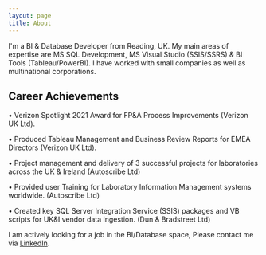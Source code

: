 ```yaml
---
layout: page
title: About
---
```

I'm a BI & Database Developer from Reading, UK. My main areas of expertise are MS SQL Development, MS Visual Studio (SSIS/SSRS) & BI Tools (Tableau/PowerBI). I have worked with small companies as well as multinational corporations.

## Career Achievements
•	Verizon Spotlight 2021 Award for FP&A Process Improvements (Verizon UK Ltd).

•	Produced Tableau Management and Business Review Reports for EMEA Directors (Verizon UK Ltd).

•	Project management and delivery of 3 successful projects for laboratories across the UK & Ireland (Autoscribe Ltd)

•	Provided user Training for Laboratory Information Management systems worldwide. (Autoscribe Ltd)

•	Created key SQL Server Integration Service (SSIS) packages and VB scripts for UK&I vendor data ingestion. (Dun & Bradstreet Ltd)

<p class="available">
  I am actively looking for a job in the BI/Database space, Please contact me via <a href="https://www.linkedin.com/in/gr3ggmiller/">LinkedIn</a>.
</p>
